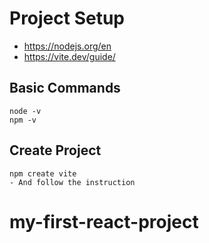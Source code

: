 # Project Setup

- https://nodejs.org/en
- https://vite.dev/guide/

## Basic Commands

```
node -v
npm -v
```

## Create Project

```
npm create vite
- And follow the instruction
```
# my-first-react-project
